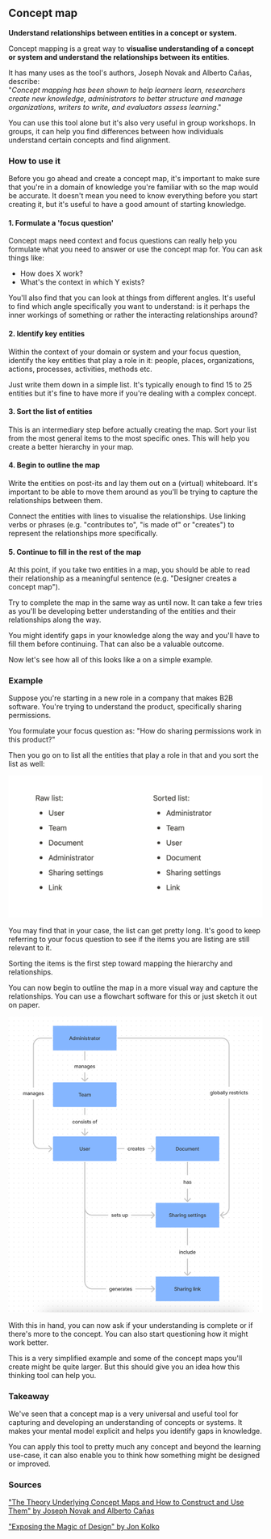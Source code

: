 ## Concept map

**Understand relationships between entities in a concept or system.**

Concept mapping is a great way to **visualise understanding of a concept or system and understand the relationships between its entities**.

It has many uses as the tool's authors, Joseph Novak and Alberto Caňas, describe:  
"_Concept mapping has been shown to help learners learn, researchers create new knowledge, administrators to better structure and manage organizations, writers to write, and evaluators assess learning_."

You can use this tool alone but it's also very useful in group workshops. In groups, it can help you find differences between how individuals understand certain concepts and find alignment.

### How to use it

Before you go ahead and create a concept map, it's important to make sure that you're in a domain of knowledge you're familiar with so the map would be accurate. It doesn't mean you need to know everything before you start creating it, but it's useful to have a good amount of starting knowledge.

#### 1\. Formulate a 'focus question'

Concept maps need context and focus questions can really help you formulate what you need to answer or use the concept map for. You can ask things like:

* How does X work?
* What's the context in which Y exists?

You'll also find that you can look at things from different angles. It's useful to find which angle specifically you want to understand: is it perhaps the inner workings of something or rather the interacting relationships around?

#### 2\. Identify key entities

Within the context of your domain or system and your focus question, identify the key entities that play a role in it: people, places, organizations, actions, processes, activities, methods etc.

Just write them down in a simple list. It's typically enough to find 15 to 25 entities but it's fine to have more if you're dealing with a complex concept.

#### 3\. Sort the list of entities

This is an intermediary step before actually creating the map. Sort your list from the most general items to the most specific ones. This will help you create a better hierarchy in your map.

#### 4\. Begin to outline the map

Write the entities on post-its and lay them out on a (virtual) whiteboard. It's important to be able to move them around as you'll be trying to capture the relationships between them.

Connect the entities with lines to visualise the relationships. Use linking verbs or phrases (e.g. "contributes to", "is made of" or "creates") to represent the relationships more specifically.

#### 5\. Continue to fill in the rest of the map

At this point, if you take two entities in a map, you should be able to read their relationship as a meaningful sentence (e.g. "Designer creates a concept map").

Try to complete the map in the same way as until now. It can take a few tries as you'll be developing better understanding of the entities and their relationships along the way.

You might identify gaps in your knowledge along the way and you'll have to fill them before continuing. That can also be a valuable outcome.

Now let's see how all of this looks like a on a simple example.

### Example

Suppose you're starting in a new role in a company that makes B2B software. You're trying to understand the product, specifically sharing permissions.

You formulate your focus question as: "How do sharing permissions work in this product?"

Then you go on to list all the entities that play a role in that and you sort the list as well:

![Example of a list when creating a concept map](./images/concept_map_1.png)

You may find that in your case, the list can get pretty long. It's good to keep referring to your focus question to see if the items you are listing are still relevant to it.

Sorting the items is the first step toward mapping the hierarchy and relationships.

You can now begin to outline the map in a more visual way and capture the relationships. You can use a flowchart software for this or just sketch it out on paper.

![Example of a concept map](./images/concept_map_2.png)

With this in hand, you can now ask if your understanding is complete or if there's more to the concept. You can also start questioning how it might work better.

This is a very simplified example and some of the concept maps you'll create might be quite larger. But this should give you an idea how this thinking tool can help you.

### Takeaway

We've seen that a concept map is a very universal and useful tool for capturing and developing an understanding of concepts or systems. It makes your mental model explicit and helps you identify gaps in knowledge.

You can apply this tool to pretty much any concept and beyond the learning use-case, it can also enable you to think how something might be designed or improved.

### Sources

["The Theory Underlying Concept Maps and How to Construct and Use Them" by Joseph Novak and Alberto Caňas](http://cmap.ihmc.us/docs/theory-of-concept-maps.php#1-3)

["Exposing the Magic of Design" by Jon Kolko](https://www.goodreads.com/book/show/9634007-exposing-the-magic-of-design)